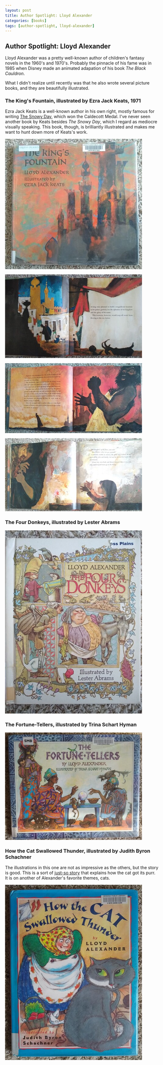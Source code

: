 ```yaml
---
layout: post
title: Author Spotlight: Lloyd Alexander
categories: [books]
tags: [author-spotlight, lloyd-alexander]
---
```


## Author Spotlight: Lloyd Alexander

Lloyd Alexander was a pretty well-known author of children's fantasy novels in the 1960's and 1970's.
Probably the pinnacle of his fame was in 1985 when Disney
made an animated adapation of his book *The Black Cauldron*.

What I didn't realize until recently was that he also wrote several picture books, and they are beautifully illustrated.

### The King's Fountain, illustrated by Ezra Jack Keats, 1971

Ezra Jack Keats is a well-known author in his own right, mostly famous for writing
[The Snowy Day](https://en.wikipedia.org/wiki/The_Snowy_Day), which won the Caldecott Medal.
I've never seen another book by Keats besides *The Snowy Day*, which I regard as mediocre visually speaking.
This book, though, is brilliantly illustrated and makes me want to hunt down more of Keats's work.

![The King's Fountain: cover](/assets/img/IMG_20220512_162016554.450w.jpg)

![The King's Fountain: intro](/assets/img/IMG_20220512_162036285.450w.jpg)

![The King's Fountain: metalsmith](/assets/img/IMG_20220512_162053583.450w.jpg)

![The King's Fountain: daughter](/assets/img/IMG_20220512_162102502.450w.jpg)

### The Four Donkeys, illustrated by Lester Abrams

![The Four Donkeys: cover](/assets/img/IMG_20220512_161056676.450w.jpg)

### The Fortune-Tellers, illustrated by Trina Schart Hyman

![The Fortune-Tellers: cover](/assets/img/IMG_20220512_170332745.450w.jpg)

### How the Cat Swallowed Thunder, illustrated by Judith Byron Schachner

The illustrations in this one are not as impressive as the others, but the story is good.
This is a sort of [just-so story](https://en.wikipedia.org/wiki/Just_So_Stories) that explains how the cat got its purr.
It is on another of Alexander's favorite themes, cats.

![How the Cat Swallowed Thunder: cover](/assets/img/IMG_20220512_170200818.450w.jpg)
